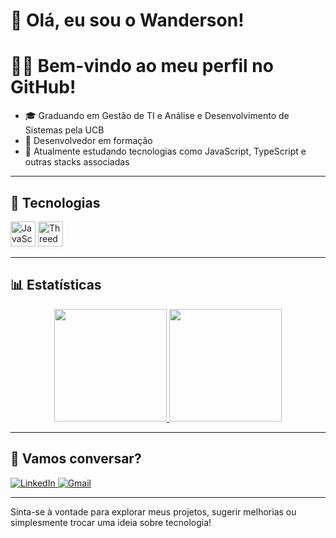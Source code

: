 # 👋 Olá, eu sou o Wanderson!

# 👨‍💻 Bem-vindo ao meu perfil no GitHub!

- 🎓 Graduando em Gestão de TI e Análise e Desenvolvimento de Sistemas pela UCB  
- 🌱 Desenvolvedor em formação  
- 🚀 Atualmente estudando tecnologias como JavaScript, TypeScript e outras stacks associadas  

---

## 🚀 Tecnologias

<p>
  <img src="https://cdn.jsdelivr.net/gh/devicons/devicon/icons/javascript/javascript-original.svg" height="40" alt="JavaScript" />  
  <img src="https://cdn.jsdelivr.net/gh/devicons/devicon/icons/threedsmax/threedsmax-original.svg" height="40" alt="Threedsmax" />
          
</p>

---

## 📊 Estatísticas

<div align="center">
  <a href="https://github.com/wandersondasilvaa">
    <img height="180em" src="https://github-readme-stats.vercel.app/api/top-langs/?username=wandersondasilvaa&layout=compact&langs_count=7&theme=dracula"/>
    <img height="180em" src="https://github-readme-stats.vercel.app/api?username=wandersondasilvaa&show_icons=true&theme=dracula&include_all_commits=true&count_private=true"/>
  </a>
</div>

---

## 🤝 Vamos conversar?

<p align="left">
  <a href="https://www.linkedin.com/in/wandersondasilvaa/" target="_blank">
    <img src="https://img.shields.io/badge/LinkedIn-0A66C2?style=for-the-badge&logo=linkedin&logoColor=white" alt="LinkedIn" />
  </a>
  <a href="mailto:wandersondasilvaa@gmail.com" target="_blank">
    <img src="https://img.shields.io/badge/Gmail-D14836?style=for-the-badge&logo=gmail&logoColor=white" alt="Gmail" />
  </a>
</p>

---

Sinta-se à vontade para explorar meus projetos, sugerir melhorias ou simplesmente trocar uma ideia sobre tecnologia!
